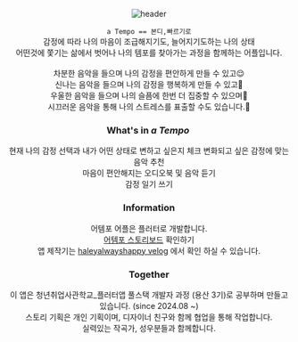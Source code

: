 <div align="center">
 
![header](https://capsule-render.vercel.app/api?type=rect&color=timeGradient&height=240&section=header&text=💖a%20Tempo💖&fontSize=60)

``` a Tempo == 본디,빠르기로 ```<br> 
감정에 따라 나의 마음이 조급해지기도, 늘어지기도하는 나의 상태<br>어떤것에 쫓기는 삶에서 벗어나 나의 템포를 찾아가는 과정을 함께하는 어플입니다.
<br><br>
차분한 음악을 들으며 나의 감정을 편안하게 만들 수 있고😌<br>
신나는 음악을 들으며 나의 감정을 행복하게 만들 수 있고🥳<br>
우울한 음악을 들으며 나의 슬픔에 한번 더 집중할 수 있으며🥲<br>
시끄러운 음악을 통해 나의 스트레스를 표출할 수도 있습니다.🤪<br>
<!-- 내안의 나와 대화하는 시간, 나만의 템포를 찾는 시간 -->


 ### What's in _a Tempo_ 
 현재 나의 감정 선택과 내가 어떤 상태로 변하고 싶은지 체크
 변화되고 싶은 감정에 맞는 음악 추천<br>
 마음이 편안해지는 오디오북 및 음악 듣기<br>
 감정 일기 쓰기<br>
  
 
### Information
어템포 어플은 플러터로 개발합니다.<br>
[어템포 스토리보드](https://www.figma.com/design/KZdn6xgOj5BivaMl6qRpot/a-tempo-%EC%8A%A4%ED%86%A0%EB%A6%AC%EB%B3%B4%EB%93%9C_New?node-id=2001-1992&t=KQZWrU3MYFKOW6VQ-1)
확인하기 <br>
앱 제작기는 [haleyalwayshappy velog](https://velog.io/@haleyalwayshappy/series/a-Tempo-%EC%96%B4%ED%94%8C%EC%A0%9C%EC%9E%91%EC%9D%BC%EA%B8%B0) 에서 확인 하실 수 있습니다. <br>

### Together
이 앱은 청년취업사관학교_플러터앱 풀스택 개발자 과정 (용산 3기)로 공부하며 만들고 있습니다. (since 2024.08 ~)<br>
스토리 기획은 개인 기획이며, 디자이너 친구와 함께 협업을 통해 작업합니다.<br>
실력있는 작곡가, 성우분들과 함께합니다.<br>


